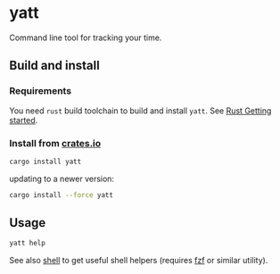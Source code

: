 # yatt
Command line tool for tracking your time.

## Build and install

### Requirements

You need `rust` build toolchain to build and install `yatt`. See [Rust Getting started](https://www.rust-lang.org/learn/get-started).

### Install from [crates.io](https://crates.io/)

```bash
cargo install yatt
```

updating to a newer version:

```bash
cargo install --force yatt
```

## Usage

```bash
yatt help
```

See also [shell](/shell) to get useful shell helpers (requires [fzf](https://github.com/junegunn/fzf) or similar utility).

